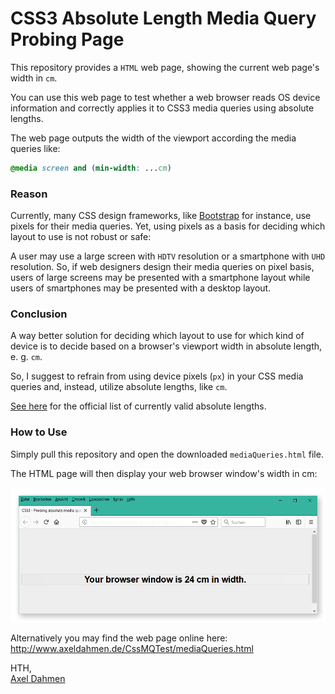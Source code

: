 # CSS3 Absolute Length Media Query Probing Page
This repository provides a `HTML` web page, showing the current web page's width in `cm`.

You can use this web page to test whether a web browser reads OS device information and correctly applies it to CSS3 media queries using absolute lengths.

The web page outputs the width of the viewport according the media queries like:

```css
@media screen and (min-width: ...cm)
```

### Reason

Currently, many CSS design frameworks, like [Bootstrap](https://getbootstrap.com/) for instance, use pixels for their media queries. Yet, using pixels as a basis for deciding which layout to use is not robust or safe:

A user may use a large screen with `HDTV` resolution or a smartphone with `UHD` resolution. So, if web designers design their media queries on pixel basis, users of large screens may be presented with a smartphone layout while users of smartphones may be presented with a desktop layout.

### Conclusion

A way better solution for deciding which layout to use for which kind of device is to decide based on a browser's viewport width in absolute length, e. g. `cm`.

So, I suggest to refrain from using device pixels (`px`) in your CSS media queries and, instead, utilize absolute lengths, like `cm`.

[See here](https://www.w3.org/TR/css-values-3/#absolute-lengths) for the official list of currently valid absolute lengths.

### How to Use

Simply pull this repository and open the downloaded `mediaQueries.html` file.

The HTML page will then display your web browser window's width in cm:

![Sample Image](sampleImage.png)

Alternatively you may find the web page online here: http://www.axeldahmen.de/CssMQTest/mediaQueries.html

HTH,<br/>
[Axel Dahmen](http://www.axeldahmen.de/)
